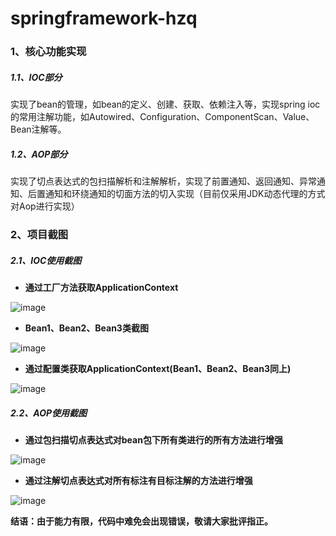 # springframework-hzq

### 1、核心功能实现
  ##### 1.1、IOC部分
  实现了bean的管理，如bean的定义、创建、获取、依赖注入等，实现spring ioc的常用注解功能，如Autowired、Configuration、ComponentScan、Value、Bean注解等。
  ##### 1.2、AOP部分
  实现了切点表达式的包扫描解析和注解解析，实现了前置通知、返回通知、异常通知、后置通知和环绕通知的切面方法的切入实现（目前仅采用JDK动态代理的方式对Aop进行实现）
### 2、项目截图
  ##### 2.1、IOC使用截图
  - **通过工厂方法获取ApplicationContext**
  
  ![image](https://user-images.githubusercontent.com/62747607/185086997-b6566de0-ee27-4ff7-8723-024d1bbcd4c4.png)
  
  - **Bean1、Bean2、Bean3类截图**
  
  ![image](https://user-images.githubusercontent.com/62747607/185088250-019e1cbf-9e05-4d86-b3e7-ee65b1804ac2.png)
  
  - **通过配置类获取ApplicationContext(Bean1、Bean2、Bean3同上)**
  
  ![image](https://user-images.githubusercontent.com/62747607/185089231-bced2b22-9d0d-4d90-9280-931ffdd47c1a.png)

  ##### 2.2、AOP使用截图
  - **通过包扫描切点表达式对bean包下所有类进行的所有方法进行增强**
  
  ![image](https://user-images.githubusercontent.com/62747607/185094934-e5731765-d545-4a84-baf5-06b4cb80492e.png)
  
  - **通过注解切点表达式对所有标注有目标注解的方法进行增强**
  
  ![image](https://user-images.githubusercontent.com/62747607/185097241-5c06b308-846b-4687-990f-e03ac8f3fbe6.png)

**结语：由于能力有限，代码中难免会出现错误，敬请大家批评指正。**
